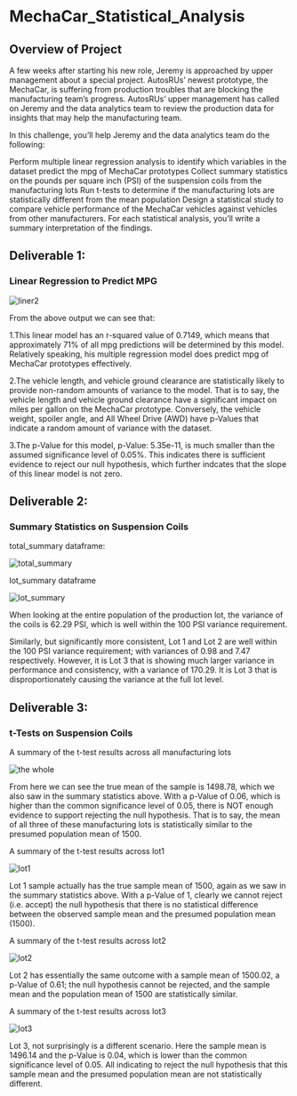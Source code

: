 # MechaCar_Statistical_Analysis
## Overview of Project
A few weeks after starting his new role, Jeremy is approached by upper management about a special project. AutosRUs’ newest prototype, the MechaCar, is suffering from production troubles that are blocking the manufacturing team’s progress. AutosRUs’ upper management has called on Jeremy and the data analytics team to review the production data for insights that may help the manufacturing team.

In this challenge, you’ll help Jeremy and the data analytics team do the following:

Perform multiple linear regression analysis to identify which variables in the dataset predict the mpg of MechaCar prototypes
Collect summary statistics on the pounds per square inch (PSI) of the suspension coils from the manufacturing lots
Run t-tests to determine if the manufacturing lots are statistically different from the mean population
Design a statistical study to compare vehicle performance of the MechaCar vehicles against vehicles from other manufacturers. For each statistical analysis, you’ll write a summary interpretation of the findings.

## Deliverable 1:
### Linear Regression to Predict MPG

![liner2](https://user-images.githubusercontent.com/90945875/148150479-2f353d15-f13b-4379-a433-961f72552449.PNG)

From the above output we can see that:

1.This linear model has an r-squared value of 0.7149, which means that approximately 71% of all mpg predictions will be determined by this model. Relatively speaking, his multiple regression model does predict mpg of MechaCar prototypes effectively.

2.The vehicle length, and vehicle ground clearance are statistically likely to provide non-random amounts of variance to the model. That is to say, the vehicle length and vehicle ground clearance have a significant impact on miles per gallon on the MechaCar prototype. Conversely, the vehicle weight, spoiler angle, and All Wheel Drive (AWD) have p-Values that indicate a random amount of variance with the dataset.

3.The p-Value for this model, p-Value: 5.35e-11, is much smaller than the assumed significance level of 0.05%. This indicates there is sufficient evidence to reject our null hypothesis, which further indcates that the slope of this linear model is not zero.

## Deliverable 2:
###  Summary Statistics on Suspension Coils
total_summary dataframe:

![total_summary](https://user-images.githubusercontent.com/90945875/148154521-f5bb575e-4e8c-4f64-bf15-384ee350bfd1.PNG)

lot_summary dataframe

![lot_summary](https://user-images.githubusercontent.com/90945875/148154904-93b1b1f8-35d5-44b4-8113-a8172d343c8a.PNG)

When looking at the entire population of the production lot, the variance of the coils is 62.29 PSI, which is well within the 100 PSI variance requirement.

Similarly, but significantly more consistent, Lot 1 and Lot 2 are well within the 100 PSI variance requirement; with variances of 0.98 and 7.47 respectively. However, it is Lot 3 that is showing much larger variance in performance and consistency, with a variance of 170.29. It is Lot 3 that is disproportionately causing the variance at the full lot level.

## Deliverable 3:
### t-Tests on Suspension Coils

A summary of the t-test results across all manufacturing lots

![the whole](https://user-images.githubusercontent.com/90945875/148156514-ee0f1c86-e5e4-4b38-8508-0aefa71ec0c2.PNG)

From here we can see the true mean of the sample is 1498.78, which we also saw in the summary statistics above. With a p-Value of 0.06, which is higher than the common significance level of 0.05, there is NOT enough evidence to support rejecting the null hypothesis. That is to say, the mean of all three of these manufacturing lots is statistically similar to the presumed population mean of 1500.

A summary of the t-test results across lot1

![lot1](https://user-images.githubusercontent.com/90945875/148156864-1e321694-5e0b-4310-96e3-94b7814ccc66.PNG)

Lot 1 sample actually has the true sample mean of 1500, again as we saw in the summary statistics above. With a p-Value of 1, clearly we cannot reject (i.e. accept) the null hypothesis that there is no statistical difference between the observed sample mean and the presumed population mean (1500).

A summary of the t-test results across lot2

![lot2](https://user-images.githubusercontent.com/90945875/148157194-e816eb53-7c2e-448e-8cbb-d233008b40e7.PNG)

Lot 2 has essentially the same outcome with a sample mean of 1500.02, a p-Value of 0.61; the null hypothesis cannot be rejected, and the sample mean and the population mean of 1500 are statistically similar.

A summary of the t-test results across lot3

![lot3](https://user-images.githubusercontent.com/90945875/148157368-499caf4f-18c3-49e6-b35a-4e9f76eaf818.PNG)

Lot 3, not surprisingly is a different scenario. Here the sample mean is 1496.14 and the p-Value is 0.04, which is lower than the common significance level of 0.05. All indicating to reject the null hypothesis that this sample mean and the presumed population mean are not statistically different.

